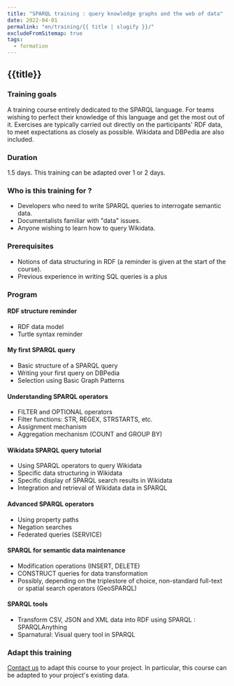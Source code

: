 ```yaml
---
title: "SPARQL training : query knowledge graphs and the web of data"
date: 2022-04-01
permalink: "en/training/{{ title | slugify }}/"
excludeFromSitemap: true
tags:
  - formation
---
```


## {{title}}

### Training goals

A training course entirely dedicated to the SPARQL language. For teams wishing to perfect their knowledge of this language and get the most out of it. Exercises are typically carried out directly on the participants' RDF data, to meet expectations as closely as possible. Wikidata and DBPedia are also included.

### Duration

1.5 days. This training can be adapted over 1 or 2 days.

### Who is this training for ?

- Developers who need to write SPARQL queries to interrogate semantic data.
- Documentalists familiar with "data" issues.
- Anyone wishing to learn how to query Wikidata.

### Prerequisites

- Notions of data structuring in RDF (a reminder is given at the start of the course).
- Previous experience in writing SQL queries is a plus

### Program

#### RDF structure reminder

- RDF data model
- Turtle syntax reminder

#### My first SPARQL query

- Basic structure of a SPARQL query
- Writing your first query on DBPedia
- Selection using Basic Graph Patterns

#### Understanding SPARQL operators

- FILTER and OPTIONAL operators
- Filter functions: STR, REGEX, STRSTARTS, etc.
- Assignment mechanism
- Aggregation mechanism (COUNT and GROUP BY)

#### Wikidata SPARQL query tutorial

- Using SPARQL operators to query Wikidata
- Specific data structuring in Wikidata
- Specific display of SPARQL search results in Wikidata
- Integration and retrieval of Wikidata data in SPARQL

#### Advanced SPARQL operators

- Using property paths
- Negation searches 
- Federated queries (SERVICE)

#### SPARQL for semantic data maintenance

- Modification operations (INSERT, DELETE)
- CONSTRUCT queries for data transformation
- Possibly, depending on the triplestore of choice, non-standard full-text or spatial search operators (GeoSPARQL)

#### SPARQL tools

- Transform CSV, JSON and XML data into RDF using SPARQL : SPARQLAnything
- Sparnatural: Visual query tool in SPARQL


### Adapt this training

[Contact us](https://sparna.fr/contact/) to adapt this course to your project. In particular, this course can be adapted to your project's existing data.


